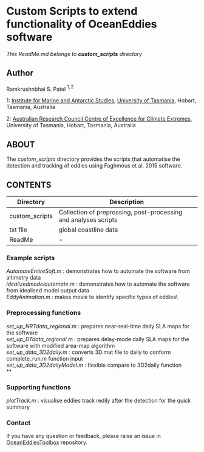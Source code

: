# Custom Scripts to extend functionality of OceanEddies software
*This ReadMe.md belongs to **custom_scripts** directory*

## Author
Ramkrushnbhai S. Patel $^{1,2}$

1: [Institute for Marine and Antarctic Studies](https://www.imas.utas.edu.au), [University of Tasmania](https://www.utas.edu.au), Hobart, Tasmania, Australia

2: [Australian Research Council Centre of Excellence for Climate Extremes](https://climateextremes.org.au), University of Tasmania, Hobart, Tasmania, Australia

## ABOUT
The *custom_scripts* directory provides the scripts that automatise the detection and tracking of eddies using Faghmous et al. 2015 software.  
## CONTENTS
Directory | Description
--------- | ----------
custom_scripts | Collection of preprossing, post-processing and analyses scripts
txt file | global coastline data
ReadMe | -

### Example scripts
*AutomateEntireSoft.m* : demonstrates how to automate the software from altimetry data\
*idealizedmodelautomate.m* : demonstrates how to automate the software from idealised model output data\
*EddyAnimation.m* : makes movie to identify specific types of eddies\


### Preprocessing functions
*set_up_NRTdata_regional.m* : prepares near-real-time daily SLA maps for the software\
*set_up_DTdata_regional.m* : prepares delay-mode daily SLA maps for the software with modified area-map algorithm\
*set_up_data_3D2daily.m* : converts 3D.mat file to daily to conform complete_run.m function input\
*set_up_data_3D2dailyModel.m* : flexible compare to 3D2daily function\
**

### Supporting functions
*plotTrack.m* : visualise eddies track redily after the detection for the quick summary

### Contact
If you have any question or feedback, please raise an issue in [OceanEddiesToolbox](https://github.com/rampatels/OceanEddiesToolbox.git) repository.
